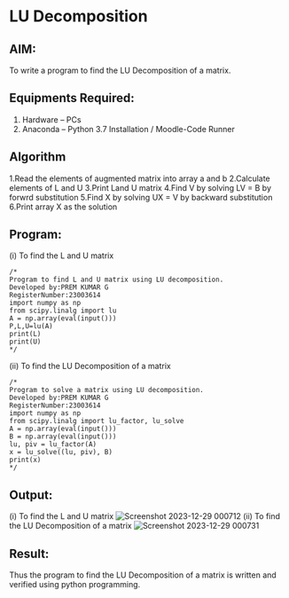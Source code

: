 # LU Decomposition 

## AIM:
To write a program to find the LU Decomposition of a matrix.

## Equipments Required:
1. Hardware – PCs
2. Anaconda – Python 3.7 Installation / Moodle-Code Runner

## Algorithm
1.Read the elements of augmented matrix into array a and b 
2.Calculate elements of L and U
3.Print Land U matrix 
4.Find V by solving LV = B by forwrd substitution
5.Find X by solving UX = V by backward substitution 
6.Print array X as the solution 
## Program:
(i) To find the L and U matrix
```
/*
Program to find L and U matrix using LU decomposition.
Developed by:PREM KUMAR G 
RegisterNumber:23003614
import numpy as np
from scipy.linalg import lu
A = np.array(eval(input()))
P,L,U=lu(A)
print(L)
print(U)
*/
```
(ii) To find the LU Decomposition of a matrix
```
/*
Program to solve a matrix using LU decomposition.
Developed by:PREM KUMAR G 
RegisterNumber:23003614
import numpy as np
from scipy.linalg import lu_factor, lu_solve
A = np.array(eval(input()))
B = np.array(eval(input()))
lu, piv = lu_factor(A)
x = lu_solve((lu, piv), B)
print(x)
*/
```
## Output:
(i) To find the L and U matrix
![Screenshot 2023-12-29 000712](https://github.com/PremkumarG3/LU-Decomposition/assets/138955646/feadb76f-e532-43ce-9274-6123545b962b)
(ii) To find the LU Decomposition of a matrix
![Screenshot 2023-12-29 000731](https://github.com/PremkumarG3/LU-Decomposition/assets/138955646/2ac5f08a-68da-47c2-bad4-8de0fe726a60)
## Result:
Thus the program to find the LU Decomposition of a matrix is written and verified using python programming.

